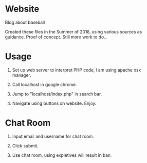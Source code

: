 # Website
Blog about baseball

Created these files in the Summer of 2018, using various sources as guidance. Proof of concept. Still more work to do...

# Usage

1. Set up web server to interpret PHP code, I am using apache osx manager. 

2. Call localhost in google chrome.

3. Jump to "localhost/index.php" in search bar. 

4. Navigate using buttons on website. Enjoy. 

# Chat Room

1. Input email and username for chat room. 

2. Click submit. 

3. Use chat room, using expletives will result in ban.
